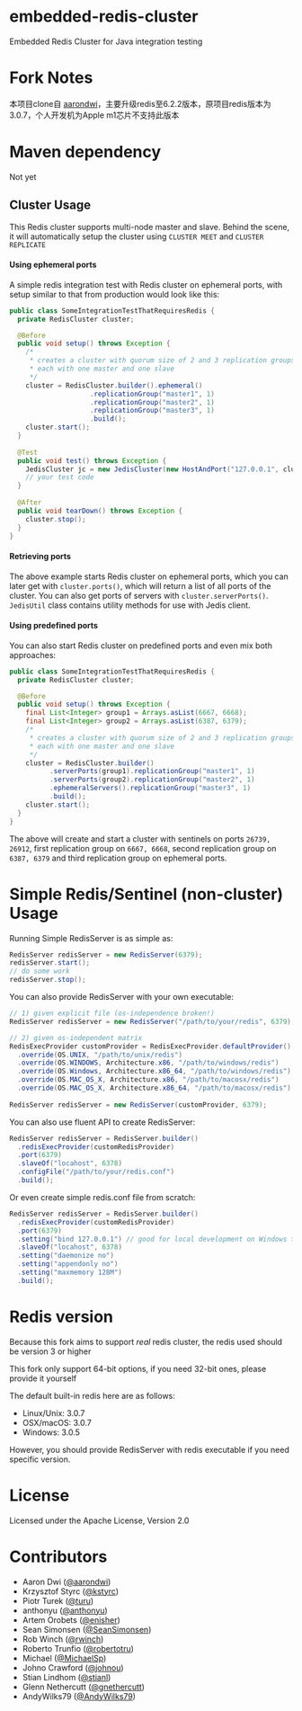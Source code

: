 embedded-redis-cluster
======================

Embedded Redis Cluster for Java integration testing

Fork Notes
==============
本项目clone自 [aarondwi](https://github.com/aarondwi/embedded-redis-cluster)，主要升级redis至6.2.2版本，原项目redis版本为3.0.7，个人开发机为Apple m1芯片不支持此版本

Maven dependency
==============
Not yet


## Cluster Usage

This Redis cluster supports multi-node master and slave. Behind the scene, it will automatically setup the cluster using `CLUSTER MEET` and `CLUSTER REPLICATE`

#### Using ephemeral ports
A simple redis integration test with Redis cluster on ephemeral ports, with setup similar to that from production would look like this:
```java
public class SomeIntegrationTestThatRequiresRedis {
  private RedisCluster cluster;

  @Before
  public void setup() throws Exception {
    /*
     * creates a cluster with quorum size of 2 and 3 replication groups, 
     * each with one master and one slave
     */
    cluster = RedisCluster.builder().ephemeral()
                    .replicationGroup("master1", 1)
                    .replicationGroup("master2", 1)
                    .replicationGroup("master3", 1)
                    .build();
    cluster.start();
  }
  
  @Test
  public void test() throws Exception {
    JedisCluster jc = new JedisCluster(new HostAndPort("127.0.0.1", cluster.ports().get(0)));
    // your test code
  }
  
  @After
  public void tearDown() throws Exception {
    cluster.stop();
  }
}
```

#### Retrieving ports
The above example starts Redis cluster on ephemeral ports, which you can later get with ```cluster.ports()```,
which will return a list of all ports of the cluster. You can also get ports of servers with ```cluster.serverPorts()```. ```JedisUtil``` class contains utility methods for use with Jedis client.

#### Using predefined ports
You can also start Redis cluster on predefined ports and even mix both approaches:
```java
public class SomeIntegrationTestThatRequiresRedis {
  private RedisCluster cluster;

  @Before
  public void setup() throws Exception {
    final List<Integer> group1 = Arrays.asList(6667, 6668);
    final List<Integer> group2 = Arrays.asList(6387, 6379);
    /*
     * creates a cluster with quorum size of 2 and 3 replication groups, 
     * each with one master and one slave
     */
    cluster = RedisCluster.builder()
          .serverPorts(group1).replicationGroup("master1", 1)
          .serverPorts(group2).replicationGroup("master2", 1)
          .ephemeralServers().replicationGroup("master3", 1)
          .build();
    cluster.start();
  }
}
```
The above will create and start a cluster with sentinels on ports ```26739, 26912```, first replication group on ```6667, 6668```,
second replication group on ```6387, 6379``` and third replication group on ephemeral ports.

Simple Redis/Sentinel (non-cluster) Usage
==============

Running Simple RedisServer is as simple as:
```java
RedisServer redisServer = new RedisServer(6379);
redisServer.start();
// do some work
redisServer.stop();
```

You can also provide RedisServer with your own executable:
```java
// 1) given explicit file (os-independence broken!)
RedisServer redisServer = new RedisServer("/path/to/your/redis", 6379);

// 2) given os-independent matrix
RedisExecProvider customProvider = RedisExecProvider.defaultProvider()
  .override(OS.UNIX, "/path/to/unix/redis")
  .override(OS.WINDOWS, Architecture.x86, "/path/to/windows/redis")
  .override(OS.Windows, Architecture.x86_64, "/path/to/windows/redis")
  .override(OS.MAC_OS_X, Architecture.x86, "/path/to/macosx/redis")
  .override(OS.MAC_OS_X, Architecture.x86_64, "/path/to/macosx/redis")
  
RedisServer redisServer = new RedisServer(customProvider, 6379);
```

You can also use fluent API to create RedisServer:
```java
RedisServer redisServer = RedisServer.builder()
  .redisExecProvider(customRedisProvider)
  .port(6379)
  .slaveOf("locahost", 6378)
  .configFile("/path/to/your/redis.conf")
  .build();
```

Or even create simple redis.conf file from scratch:
```java
RedisServer redisServer = RedisServer.builder()
  .redisExecProvider(customRedisProvider)
  .port(6379)
  .setting("bind 127.0.0.1") // good for local development on Windows to prevent security popups
  .slaveOf("locahost", 6378)
  .setting("daemonize no")
  .setting("appendonly no")
  .setting("maxmemory 128M")
  .build();
```

Redis version
==============
Because this fork aims to support <i>real</i> redis cluster, the redis used should be version 3 or higher

This fork only support 64-bit options, if you need 32-bit ones, please provide it yourself

The default built-in redis here are as follows:
- Linux/Unix: 3.0.7
- OSX/macOS: 3.0.7
- Windows: 3.0.5

However, you should provide RedisServer with redis executable if you need specific version.

License
==============
Licensed under the Apache License, Version 2.0

Contributors
==============
 * Aaron Dwi ([@aarondwi](https://github.com/aarondwi))
 * Krzysztof Styrc ([@kstyrc](https://github.com/kstyrc))
 * Piotr Turek ([@turu](https://github.com/turu))
 * anthonyu ([@anthonyu](https://github.com/anthonyu))
 * Artem Orobets ([@enisher](https://github.com/enisher))
 * Sean Simonsen ([@SeanSimonsen](https://github.com/SeanSimonsen))
 * Rob Winch ([@rwinch](https://github.com/rwinch))
 * Roberto Trunfio ([@robertotru](https://github.com/robertotru))
 * Michael ([@MichaelSp](https://github.com/MichaelSp))
 * Johno Crawford ([@johnou](https://github.com/johnou))
 * Stian Lindhom ([@stianl](https://github.com/stianl))
 * Glenn Nethercutt ([@gnethercutt](https://github.com/gnethercutt))
 * AndyWilks79 ([@AndyWilks79](https://github.com/AndyWilks79))
